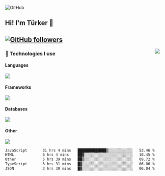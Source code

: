 ![GitHub](https://github.com/turkwr/turkwr/assets/63150613/e5462c44-ccab-48a0-8a33-9f1ea91ff35d)
<!-- ## Hi! I'm Türker 🖐️ -->

##  Hi! I'm Türker 👋
## [![GitHub followers](https://img.shields.io/github/followers/turkwr?color=333&label=Follow&logo=github&logoColor=fff&style=flat-square)](https://github.com/turkwr?tab=followers)
<a href="https://discord.com/users/162740870607536128">
 <img src="https://lanyard.cnrad.dev/api/162740870607536128?hideTimestamp=true&idleMessage=Just%20chillin'%20at%20the%20moment&bg=161a23&animated=true" align="right" />
</a>

### 🧠 Technologies I use
#### Languages
![](https://skillicons.dev/icons?i=js,ts,py,php,go&theme=dark&perline=6)
#### Frameworks
![](https://skillicons.dev/icons?i=next,react,nodejs,tailwind,bootstrap,express&theme=dark&perline=6)
#### Databases
![](https://skillicons.dev/icons?i=mongodb,mysql,sqlite,postgres&theme=dark&perline=6)
#### Other
![](https://skillicons.dev/icons?i=github,git,figma,photoshop,cloudflare,vercel,replit,vscode,visualstudio,discord&theme=dark&perline=6)


<!--START_SECTION:waka-->

```txt
JavaScript       31 hrs 4 mins   █████████████▒░░░░░░░░░░░   53.46 %
HTML             6 hrs 4 mins    ██▓░░░░░░░░░░░░░░░░░░░░░░   10.45 %
Other            5 hrs 39 mins   ██▒░░░░░░░░░░░░░░░░░░░░░░   09.72 %
TypeScript       3 hrs 31 mins   █▓░░░░░░░░░░░░░░░░░░░░░░░   06.06 %
JSON             3 hrs 30 mins   █▓░░░░░░░░░░░░░░░░░░░░░░░   06.04 %
```

<!--END_SECTION:waka-->
